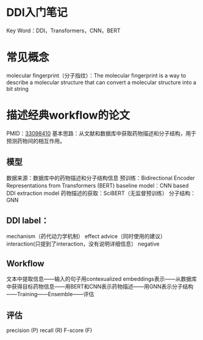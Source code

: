 # DDI入门笔记
Key Word：DDI，Transformers，CNN，BERT

# 常见概念
molecular fingerprint（分子指纹）：The molecular fingerprint is a way to describe a molecular structure that can convert a molecular structure into a bit string 

# 描述经典workflow的论文
PMID：[33098410](https://www.ncbi.nlm.nih.gov/pmc/articles/PMC8289381/)
基本思路：从文献和数据库中获取药物描述和分子结构，用于预测药物间的相互作用。

## 模型
数据来源：数据库中的药物描述和分子结构信息
预训练：Bidirectional Encoder Representations from Transformers (BERT)
baseline model：CNN based DDI extraction model
药物描述的获取：SciBERT（无监督预训练）
分子结构：GNN

## DDI label：
mechanism（药代动力学机制）
effect
advice（同时使用的建议）
interaction(只提到了interaction，没有说明详细信息）
negative

## Workflow
文本中提取信息——输入的句子用contexualized embeddings表示——从数据库中获得目标药物信息——用BERT和CNN表示药物描述——用GNN表示分子结构——Training——Ensemble——评估

## 评估
precision (P)
recall (R)
F-score (F)
